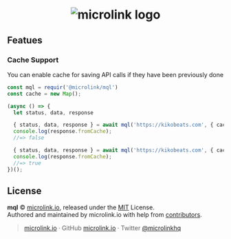 <h1 align="center">
  <img src="https://microlink.io/banner_mql.png" alt="microlink logo">
</h1>

## Featues

### Cache Support

You can enable cache for saving API calls if they have been previously done


```js
const mql = requir('@microlink/mql')
const cache = new Map();

(async () => {
  let status, data, response

  { status, data, response } = await mql('https://kikobeats.com', { cache })
  console.log(response.fromCache);
  //=> false

  { status, data, response } = await mql('https://kikobeats.com', { cache })
  console.log(response.fromCache);
  //=> true
})();
```

## License

**mql** © [microlink.io](https://microlink.io), released under the [MIT](https://github.com/microlinkhq/mql/blob/master/LICENSE.md) License.<br>
Authored and maintained by microlink.io with help from [contributors](https://github.com/microlinkhq/mql/contributors).

> [microlink.io](https://microlink.io) · GitHub [microlink.io](https://github.com/microlinkhq) · Twitter [@microlinkhq](https://twitter.com/microlinkhq)
